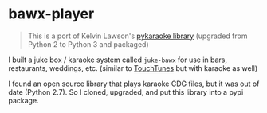 # bawx-player

> This is a port of Kelvin Lawson's [pykaraoke library](https://github.com/kelvinlawson/pykaraoke) (upgraded from Python 2 to Python 3 and packaged)

<portfolio-repos name="bawx-player" github pypi />

I built a juke box / karaoke system called `juke-bawx` for use in bars, restaurants, weddings, etc. (similar to [TouchTunes](https://www.touchtunes.com/) but with karaoke as well)

I found an open source library that plays karaoke CDG files, but it was out of date (Python 2.7).  So I cloned, upgraded, and put this library into a pypi package.